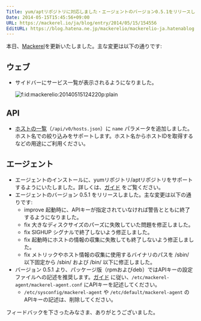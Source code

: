 ```yaml
---
Title: yum/aptリポジトリに対応しました・エージェントのバージョン0.5.1をリリースしました・他
Date: 2014-05-15T15:45:56+09:00
URL: https://mackerel.io/ja/blog/entry/2014/05/15/154556
EditURL: https://blog.hatena.ne.jp/mackerelio/mackerelio-ja.hatenablog.mackerel.io/atom/entry/12921228815724195202
---
```


本日、[Mackerel][]を更新いたしました。主な変更は以下の通りです:

## ウェブ

- サイドバーにサービス一覧が表示されるようになりました。
  <p><span itemscope itemtype="http://schema.org/Photograph"><img src="https://cdn-ak.f.st-hatena.com/images/fotolife/m/mackerelio/20140515/20140515124220.png" alt="f:id:mackerelio:20140515124220p:plain" title="f:id:mackerelio:20140515124220p:plain" class="hatena-fotolife" itemprop="image" style="max-height: 300px"></span></p>

## API

- [ホストの一覧](https://mackerel.io/ja/docs/entry/spec/api/v0#hosts-list)（`/api/v0/hosts.json`）に `name` パラメータを追加しました。ホスト名での絞り込みをサポートします。ホスト名からホストIDを取得するなどの用途にご利用ください。

## エージェント

- エージェントのインストールに、yumリポジトリ/aptリポジトリをサポートするようにいたしました。詳しくは、[ガイド][instruction-agent] をご覧ください。
- エージェントのバージョン 0.5.1 をリリースしました。主な変更は以下の通りです:
  - <span class="label-improved">improve</span> 起動時に、APIキーが指定されていなければ警告とともに終了するようになりました。
  - <span class="label-fix">fix</span> 大きなディスクサイズのパーズに失敗していた問題を修正しました。
  - <span class="label-fix">fix</span> SIGHUP シグナルで終了しないよう修正しました。
  - <span class="label-fix">fix</span> 起動時にホストの情報の収集に失敗しても終了しないよう修正しました。
  - <span class="label-fix">fix</span> メトリックやホスト情報の収集に使用するバイナリのパスを /sbin/ 以下固定から /sbin/ および /bin/ 以下に修正しました。
- バージョン 0.5.1 より、パッケージ版（rpmおよびdeb）ではAPIキーの設定ファイルへの記述を推奨します。[ガイド][instruction-agent] に従い、`/etc/mackerel-agent/mackerel-agent.conf` にAPIキーを記述してください。
  - `/etc/sysconfig/mackerel-agent` や `/etc/default/mackerel-agent` のAPIキーの記述は、削除してください。

フィードバックを下さったみなさま、ありがとうございました。

[Mackerel]: https://mackerel.io/ja/
[instruction-agent]: https://mackerel.io/my/instruction-agent
